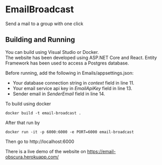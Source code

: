 # EmailBroadcast
Send a mail to a group with one click
## Building and Running
You can build using Visual Studio or Docker. <br />
The website has been developed using ASP.NET Core and React. Entity Framework has been used to access a Postgres database.

Before running, add the following in Emails/appsettings.json:
- Your database connection string in *context* field in line 11.
- Your email service api key in *EmailApiKey* field in line 13.
- Sender email in *SenderEmail* field in line 14.

To build using docker
```
docker build -t email-broadcast .
```
After that run by
```
docker run -it -p 6000:6000 -e PORT=6000 email-broadcast
```
Then go to http://localhost:6000

There is a live demo of the website on https://email-obscura.herokuapp.com/
